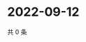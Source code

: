# 2022-09-12

共 0 条

<!-- BEGIN WEIBO -->
<!-- 最后更新时间 Mon Sep 12 2022 00:22:52 GMT+0800 (China Standard Time) -->

<!-- END WEIBO -->
